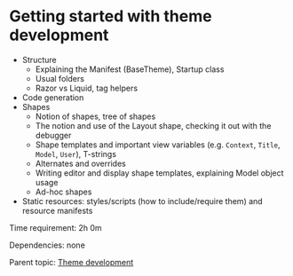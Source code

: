 # Getting started with theme development



- Structure
	- Explaining the Manifest (BaseTheme), Startup class
	- Usual folders
	- Razor vs Liquid, tag helpers
- Code generation
- Shapes
	- Notion of shapes, tree of shapes
	- The notion and use of the Layout shape, checking it out with the debugger
	- Shape templates and important view variables (e.g. `Context`, `Title`, `Model`, `User`), T-strings
	- Alternates and overrides
	- Writing editor and display shape templates, explaining Model object usage
	- Ad-hoc shapes
- Static resources: styles/scripts (how to include/require them) and resource manifests

Time requirement: 2h 0m

Dependencies: none

Parent topic: [Theme development](./)